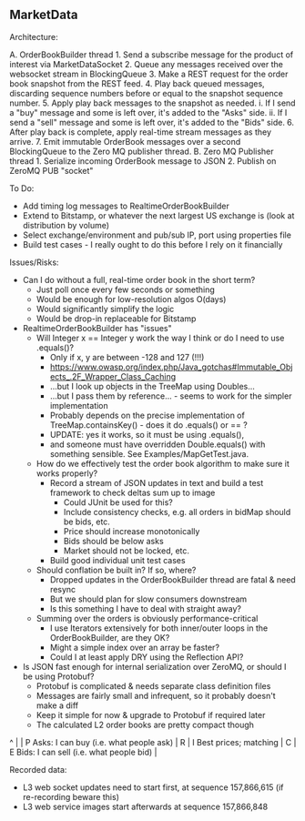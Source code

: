 MarketData
----------

Architecture:

A. OrderBookBuilder thread
	1. Send a subscribe message for the product of interest via MarketDataSocket
	2. Queue any messages received over the websocket stream in BlockingQueue
	3. Make a REST request for the order book snapshot from the REST feed.
	4. Play back queued messages, discarding sequence numbers before or equal to the snapshot sequence number.
	5. Apply play back messages to the snapshot as needed.
		i. If I send a "buy" message and some is left over, it's added to the "Asks" side.
		ii. If I send a "sell" message and some is left over, it's added to the "Bids" side.
	6. After play back is complete, apply real-time stream messages as they arrive.
	7. Emit immutable OrderBook messages over a second BlockingQueue to the Zero MQ publisher thread.
B. Zero MQ Publisher thread
	1. Serialize incoming OrderBook message to JSON
	2. Publish on ZeroMQ PUB "socket"

To Do:

* Add timing log messages to RealtimeOrderBookBuilder
* Extend to Bitstamp, or whatever the next largest US exchange is (look at distribution by volume)
* Select exchange/environment and pub/sub IP, port using properties file
* Build test cases - I really ought to do this before I rely on it financially

Issues/Risks:

* Can I do without a full, real-time order book in the short term?
	* Just poll once every few seconds or something
	* Would be enough for low-resolution algos O(days)
	* Would significantly simplify the logic
	* Would be drop-in replaceable for Bitstamp
* RealtimeOrderBookBuilder has "issues"
	* Will Integer x == Integer y work the way I think or do I need to use .equals()?
		* Only if x, y are between -128 and 127 (!!!)
		* https://www.owasp.org/index.php/Java_gotchas#Immutable_Objects_.2F_Wrapper_Class_Caching
		* ...but I look up objects in the TreeMap using Doubles...
		* ...but I pass them by reference... - seems to work for the simpler implementation
		* Probably depends on the precise implementation of TreeMap.containsKey() - does it do .equals() or == ?
		* UPDATE: yes it works, so it must be using .equals(), 
		* and someone must have overridden Double.equals() with something sensible.  See Examples/MapGetTest.java.
	* How do we effectively test the order book algorithm to make sure it works properly?
		* Record a stream of JSON updates in text and build a test framework to check deltas sum up to image
			* Could JUnit be used for this?
			* Include consistency checks, e.g. all orders in bidMap should be bids, etc.
			* Price should increase monotonically
			* Bids should be below asks
			* Market should not be locked, etc.
		* Build good individual unit test cases
	* Should conflation be built in?  If so, where?
		* Dropped updates in the OrderBookBuilder thread are fatal & need resync
		* But we should plan for slow consumers downstream
		* Is this something I have to deal with straight away?
	* Summing over the orders is obviously performance-critical
		* I use Iterators extensively for both inner/outer loops in the OrderBookBuilder, are they OK?
		* Might a simple index over an array be faster?
		* Could I at least apply DRY using the Reflection API?
* Is JSON fast enough for internal serialization over ZeroMQ, or should I be using Protobuf?
	* Protobuf is complicated & needs separate class definition files
	* Messages are fairly small and infrequent, so it probably doesn't make a diff
	* Keep it simple for now & upgrade to Protobuf if required later
	* The calculated L2 order books are pretty compact though

^
|
| P 	Asks: I can buy (i.e. what people ask)
| R	
| I		Best prices; matching
| C	
| E 	Bids: I can sell (i.e. what people bid)
|

Recorded data:

* L3 web socket updates need to start first, at sequence 157,866,615 (if re-recording beware this)
* L3 web service images start afterwards at sequence 157,866,848

